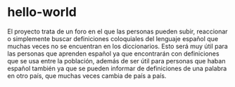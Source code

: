 # hello-world
El proyecto trata de un foro en el que las personas pueden subir, reaccionar o simplemente buscar definiciones coloquiales del lenguaje español que muchas veces no se encuentran en los diccionarios. Esto será muy útil para las personas que aprenden español ya que encontrarán con definiciones que se usa entre la población, además de ser útil para personas que haban español también ya que se pueden informar de definiciones de una palabra en otro país, que muchas veces cambia de país a país.

